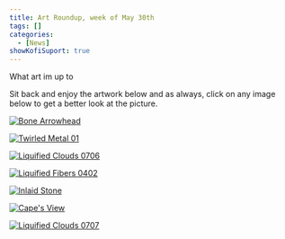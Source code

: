 ```yaml
---
title: Art Roundup, week of May 30th
tags: []
categories:
  - [News]
showKofiSuport: true
---
```

What art im up to<!-- more -->

Sit back and enjoy the artwork below and as always, click on any image below to get a better look at the picture.

<div class="center">

[![Bone Arrowhead](https://images-wixmp-ed30a86b8c4ca887773594c2.wixmp.com/f/f99a6bf8-c5b7-48b6-ad1d-bbd9283918e7/dekk5v7-1b68266f-96c6-4da9-ab7b-d0c7dce928c1.png/v1/fill/w_1600,h_1134,q_80,strp/bone_arrowhead_by_stevenmeehan_dekk5v7-fullview.jpg?token=eyJ0eXAiOiJKV1QiLCJhbGciOiJIUzI1NiJ9.eyJzdWIiOiJ1cm46YXBwOjdlMGQxODg5ODIyNjQzNzNhNWYwZDQxNWVhMGQyNmUwIiwiaXNzIjoidXJuOmFwcDo3ZTBkMTg4OTgyMjY0MzczYTVmMGQ0MTVlYTBkMjZlMCIsIm9iaiI6W1t7ImhlaWdodCI6Ijw9MTEzNCIsInBhdGgiOiJcL2ZcL2Y5OWE2YmY4LWM1YjctNDhiNi1hZDFkLWJiZDkyODM5MThlN1wvZGVrazV2Ny0xYjY4MjY2Zi05NmM2LTRkYTktYWI3Yi1kMGM3ZGNlOTI4YzEucG5nIiwid2lkdGgiOiI8PTE2MDAifV1dLCJhdWQiOlsidXJuOnNlcnZpY2U6aW1hZ2Uub3BlcmF0aW9ucyJdfQ.eH3tnF4z1UvzPf955mKPpxRU3xgkOFR22KI5gEQgyjY "Bone Arrowhead")](https://www.deviantart.com/stevenmeehan/art/Bone-Arrowhead-881059507)

</div>

<div class="center">

[![Twirled Metal 01](https://images-wixmp-ed30a86b8c4ca887773594c2.wixmp.com/f/f99a6bf8-c5b7-48b6-ad1d-bbd9283918e7/dekk60p-50655e4f-a3cc-4002-bb0e-80d4bba5cb7a.png/v1/fill/w_1600,h_1134,q_80,strp/twirled_metal_01_by_stevenmeehan_dekk60p-fullview.jpg?token=eyJ0eXAiOiJKV1QiLCJhbGciOiJIUzI1NiJ9.eyJzdWIiOiJ1cm46YXBwOjdlMGQxODg5ODIyNjQzNzNhNWYwZDQxNWVhMGQyNmUwIiwiaXNzIjoidXJuOmFwcDo3ZTBkMTg4OTgyMjY0MzczYTVmMGQ0MTVlYTBkMjZlMCIsIm9iaiI6W1t7ImhlaWdodCI6Ijw9MTEzNCIsInBhdGgiOiJcL2ZcL2Y5OWE2YmY4LWM1YjctNDhiNi1hZDFkLWJiZDkyODM5MThlN1wvZGVrazYwcC01MDY1NWU0Zi1hM2NjLTQwMDItYmIwZS04MGQ0YmJhNWNiN2EucG5nIiwid2lkdGgiOiI8PTE2MDAifV1dLCJhdWQiOlsidXJuOnNlcnZpY2U6aW1hZ2Uub3BlcmF0aW9ucyJdfQ.FvFVex-gAajQlYBnIuMAXejEpfn8XKI8PASksCf4htU "Twirled Metal 01")](https://www.deviantart.com/stevenmeehan/art/Twirled-Metal-01-881059705)

</div>

<div class="center">

[![Liquified Clouds 0706](https://images-wixmp-ed30a86b8c4ca887773594c2.wixmp.com/f/f99a6bf8-c5b7-48b6-ad1d-bbd9283918e7/dekk65k-d95ed2fc-f198-4ae1-b34d-edae3e05aba4.png/v1/fill/w_1600,h_1134,q_80,strp/liquified_clouds_0706_by_stevenmeehan_dekk65k-fullview.jpg?token=eyJ0eXAiOiJKV1QiLCJhbGciOiJIUzI1NiJ9.eyJzdWIiOiJ1cm46YXBwOjdlMGQxODg5ODIyNjQzNzNhNWYwZDQxNWVhMGQyNmUwIiwiaXNzIjoidXJuOmFwcDo3ZTBkMTg4OTgyMjY0MzczYTVmMGQ0MTVlYTBkMjZlMCIsIm9iaiI6W1t7ImhlaWdodCI6Ijw9MTEzNCIsInBhdGgiOiJcL2ZcL2Y5OWE2YmY4LWM1YjctNDhiNi1hZDFkLWJiZDkyODM5MThlN1wvZGVrazY1ay1kOTVlZDJmYy1mMTk4LTRhZTEtYjM0ZC1lZGFlM2UwNWFiYTQucG5nIiwid2lkdGgiOiI8PTE2MDAifV1dLCJhdWQiOlsidXJuOnNlcnZpY2U6aW1hZ2Uub3BlcmF0aW9ucyJdfQ.romKBo0Ye348k2v8R3zFgaC_wmFOmSGwSTPbAwVBxtg "Liquified Clouds 0706")](https://www.deviantart.com/stevenmeehan/art/Liquified-Clouds-0706-881059880)

</div>

<div class="center">

[![Liquified Fibers 0402](https://images-wixmp-ed30a86b8c4ca887773594c2.wixmp.com/f/f99a6bf8-c5b7-48b6-ad1d-bbd9283918e7/dekk67t-913c426c-d5b0-4d85-a1fe-61c4d62e7473.png/v1/fill/w_1600,h_1134,q_80,strp/liquified_fibers_0402_by_stevenmeehan_dekk67t-fullview.jpg?token=eyJ0eXAiOiJKV1QiLCJhbGciOiJIUzI1NiJ9.eyJzdWIiOiJ1cm46YXBwOjdlMGQxODg5ODIyNjQzNzNhNWYwZDQxNWVhMGQyNmUwIiwiaXNzIjoidXJuOmFwcDo3ZTBkMTg4OTgyMjY0MzczYTVmMGQ0MTVlYTBkMjZlMCIsIm9iaiI6W1t7ImhlaWdodCI6Ijw9MTEzNCIsInBhdGgiOiJcL2ZcL2Y5OWE2YmY4LWM1YjctNDhiNi1hZDFkLWJiZDkyODM5MThlN1wvZGVrazY3dC05MTNjNDI2Yy1kNWIwLTRkODUtYTFmZS02MWM0ZDYyZTc0NzMucG5nIiwid2lkdGgiOiI8PTE2MDAifV1dLCJhdWQiOlsidXJuOnNlcnZpY2U6aW1hZ2Uub3BlcmF0aW9ucyJdfQ.ZkSEcLfd5g_obLjBlLarltyOnFHB_VKzFTYjWkL0coA "Liquified Fibers 0402")](https://www.deviantart.com/stevenmeehan/art/Liquified-Fibers-0402-881059961)

</div>

<div class="center">

[![Inlaid Stone](https://images-wixmp-ed30a86b8c4ca887773594c2.wixmp.com/f/f99a6bf8-c5b7-48b6-ad1d-bbd9283918e7/dekk6ak-88f69057-ce6b-4953-bec5-bb7f342d7343.png/v1/fill/w_1600,h_1134,q_80,strp/inlaid_stone_by_stevenmeehan_dekk6ak-fullview.jpg?token=eyJ0eXAiOiJKV1QiLCJhbGciOiJIUzI1NiJ9.eyJzdWIiOiJ1cm46YXBwOjdlMGQxODg5ODIyNjQzNzNhNWYwZDQxNWVhMGQyNmUwIiwiaXNzIjoidXJuOmFwcDo3ZTBkMTg4OTgyMjY0MzczYTVmMGQ0MTVlYTBkMjZlMCIsIm9iaiI6W1t7ImhlaWdodCI6Ijw9MTEzNCIsInBhdGgiOiJcL2ZcL2Y5OWE2YmY4LWM1YjctNDhiNi1hZDFkLWJiZDkyODM5MThlN1wvZGVrazZhay04OGY2OTA1Ny1jZTZiLTQ5NTMtYmVjNS1iYjdmMzQyZDczNDMucG5nIiwid2lkdGgiOiI8PTE2MDAifV1dLCJhdWQiOlsidXJuOnNlcnZpY2U6aW1hZ2Uub3BlcmF0aW9ucyJdfQ.oO-C_ZDbbLBxs5aAqESVn_iKCclrjewydeU5UQDeszk "Inlaid Stone")](https://www.deviantart.com/stevenmeehan/art/Inlaid-Stone-881060060)

</div>

<div class="center">

[![Cape's View](https://images-wixmp-ed30a86b8c4ca887773594c2.wixmp.com/f/f99a6bf8-c5b7-48b6-ad1d-bbd9283918e7/dekk6fx-6f97659e-cf65-4c8b-92d1-fa2aa5622315.png/v1/fill/w_1600,h_1134,q_80,strp/cape_s_view_by_stevenmeehan_dekk6fx-fullview.jpg?token=eyJ0eXAiOiJKV1QiLCJhbGciOiJIUzI1NiJ9.eyJzdWIiOiJ1cm46YXBwOjdlMGQxODg5ODIyNjQzNzNhNWYwZDQxNWVhMGQyNmUwIiwiaXNzIjoidXJuOmFwcDo3ZTBkMTg4OTgyMjY0MzczYTVmMGQ0MTVlYTBkMjZlMCIsIm9iaiI6W1t7ImhlaWdodCI6Ijw9MTEzNCIsInBhdGgiOiJcL2ZcL2Y5OWE2YmY4LWM1YjctNDhiNi1hZDFkLWJiZDkyODM5MThlN1wvZGVrazZmeC02Zjk3NjU5ZS1jZjY1LTRjOGItOTJkMS1mYTJhYTU2MjIzMTUucG5nIiwid2lkdGgiOiI8PTE2MDAifV1dLCJhdWQiOlsidXJuOnNlcnZpY2U6aW1hZ2Uub3BlcmF0aW9ucyJdfQ.oSabJUHL0dTyhEkMqaXX0eDinUTBWsaebkWFlvkzhbw "Cape's View")](https://www.deviantart.com/stevenmeehan/art/Cape-s-View-881060253)

</div>

<div class="center">

[![Liquified Clouds 0707](https://images-wixmp-ed30a86b8c4ca887773594c2.wixmp.com/f/f99a6bf8-c5b7-48b6-ad1d-bbd9283918e7/dekk6lq-dca97dd0-ba29-48a7-8f94-a2b687d27632.png/v1/fill/w_1600,h_1134,q_80,strp/liquified_clouds_0707_by_stevenmeehan_dekk6lq-fullview.jpg?token=eyJ0eXAiOiJKV1QiLCJhbGciOiJIUzI1NiJ9.eyJzdWIiOiJ1cm46YXBwOjdlMGQxODg5ODIyNjQzNzNhNWYwZDQxNWVhMGQyNmUwIiwiaXNzIjoidXJuOmFwcDo3ZTBkMTg4OTgyMjY0MzczYTVmMGQ0MTVlYTBkMjZlMCIsIm9iaiI6W1t7ImhlaWdodCI6Ijw9MTEzNCIsInBhdGgiOiJcL2ZcL2Y5OWE2YmY4LWM1YjctNDhiNi1hZDFkLWJiZDkyODM5MThlN1wvZGVrazZscS1kY2E5N2RkMC1iYTI5LTQ4YTctOGY5NC1hMmI2ODdkMjc2MzIucG5nIiwid2lkdGgiOiI8PTE2MDAifV1dLCJhdWQiOlsidXJuOnNlcnZpY2U6aW1hZ2Uub3BlcmF0aW9ucyJdfQ.tJUNwWhsvoJWnBAV4WIcbVw_CyAr2mySn2HqLQGQX7g "Liquified Clouds 0707")](https://www.deviantart.com/stevenmeehan/art/Liquified-Clouds-0707-881060462)

</div>
